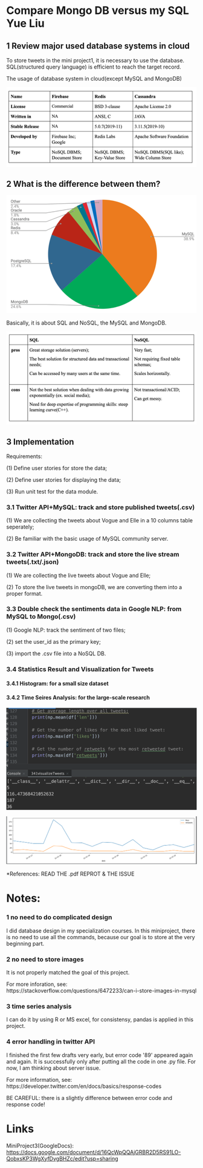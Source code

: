 Compare Mongo DB versus my SQL Yue Liu
===

1 Review major used database systems in cloud 
---

<p> To store tweets in the mini project1, it is necessary to use the database. SQL(structured query language) is efficient to reach the target record. <p> 

<p> The usage of database system in cloud(except MySQL and MongoDB) <p>
 
![All Text](https://github.com/yueyue4737/EC601MiniProject3/blob/master/Img/Product.png)

2 What is the difference between them?
---

![All Text](https://github.com/yueyue4737/EC601MiniProject3/blob/master/Img/Mysql_mongo.png)
<p> Basically, it is about SQL and NoSQL, the MySQL and MongoDB. <p>
  
![All Text](https://github.com/yueyue4737/EC601MiniProject3/blob/master/Img/Concept.png)

3 Implementation
---
<p> Requirements: <p>
<p> (1) Define user stories for store the data; <p>
<p> (2) Define user stories for displaying the data; <p>
<p> (3) Run unit test for the data module. <p>
  
### 3.1 Twitter API+MySQL: track and store published tweets(.csv)
<p> (1) We are collecting the tweets about Vogue and Elle in a 10 columns table seperately; <p>
<p> (2) Be familiar with the basic usage of MySQL community server. <p>
      
### 3.2 Twitter API+MongoDB: track and store the live stream tweets(.txt/.json)
<p> (1) We are collecting the live tweets about Vogue and Elle; <p>
<p> (2) To store the live tweets in mongoDB, we are converting them into a proper format. <p>
      
### 3.3 Double check the sentiments data in Google NLP: from MySQL to Mongo(.csv)
<p> (1) Google NLP: track the sentiment of two files; <p>
<p> (2) set the user_id as the primary key; <p>
<p> (3) import the .csv file into a NoSQL DB. <p>
      
### 3.4 Statistics Result and Visualization for Tweets

#### 3.4.1 Histogram: for a small size dataset

#### 3.4.2 Time Seires Analysis: for the large-scale research

![All Text](https://github.com/yueyue4737/EC601MiniProject3/blob/master/Img/ts0.png)

![All Text](https://github.com/yueyue4737/EC601MiniProject3/blob/master/Img/ts4.png)

*References: READ THE .pdf REPROT & THE ISSUE

Notes: 
===

### 1 no need to do complicated design
<p> I did database design in my specialization courses. In this miniproject, there is no need to use all the commands, because our goal is to store at the very beginning part. <p>

### 2 no need to store images
<p> It is not properly matched the goal of this project. <p>
<p> For more inforation, see: https://stackoverflow.com/questions/6472233/can-i-store-images-in-mysql<p>
 
### 3 time series analysis
<p> I can do it by using R or MS excel, for consistensy, pandas is applied in this project. <p>
 
### 4 error handling in twitter API
<p> I finished the first few drafts very early, but error code '89' appeared again and again. It is successfully only after putting all the code in one .py file. For now, I am thinking about server issue. <p>
 
<p> For more information, see: https://developer.twitter.com/en/docs/basics/response-codes <p>
 
<p> BE CAREFUL: there is a slightly difference between error code and response code! <p>

Links
===

MiniProject3(GoogleDocs):
https://docs.google.com/document/d/16QcWpQQAjGRBR2D5RS91LO-QobxsKP3WgXyfDvgBHZc/edit?usp=sharing
